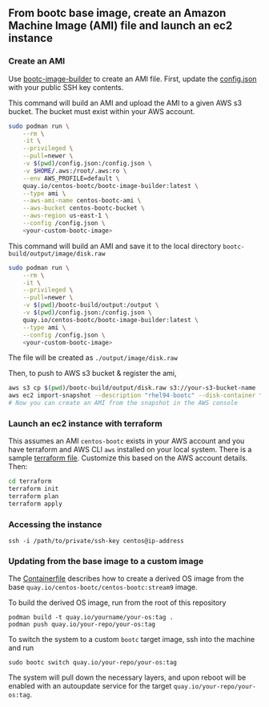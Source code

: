 ## From bootc base image, create an Amazon Machine Image (AMI)  file and launch an ec2 instance

### Create an AMI

Use [bootc-image-builder](https://github.com/osbuild/bootc-image-builder) to create an AMI file.
First, update the [config.json](./bootc-build/qcow2/config.json) with your public SSH key contents.

This command will build an AMI and upload the AMI to a given AWS s3 bucket. The bucket must exist within
your AWS account.

```bash
sudo podman run \
    --rm \
    -it \
    --privileged \
    --pull=newer \
    -v $(pwd)/config.json:/config.json \
    -v $HOME/.aws:/root/.aws:ro \
    --env AWS_PROFILE=default \
    quay.io/centos-bootc/bootc-image-builder:latest \
    --type ami \
    --aws-ami-name centos-bootc-ami \
    --aws-bucket centos-bootc-bucket \
    --aws-region us-east-1 \
    --config /config.json \
    <your-custom-bootc-image>
```

This command will build an AMI and save it to the local directory `bootc-build/output/image/disk.raw`

```bash
sudo podman run \
    --rm \
    -it \
    --privileged \
    --pull=newer \
    -v $(pwd)/bootc-build/output:/output \
    -v $(pwd)/config.json:/config.json \
    quay.io/centos-bootc/bootc-image-builder:latest \
    --type ami \
    --config /config.json \
    <your-custom-bootc-image>
```

The file will be created as `./output/image/disk.raw`

Then, to push to AWS s3 bucket & register the ami,

```bash
aws s3 cp $(pwd)/bootc-build/output/disk.raw s3://your-s3-bucket-name
aws ec2 import-snapshot --description "rhel94-bootc" --disk-container file://ami-container.json
# Now you can create an AMI from the snapshot in the AWS console
```

### Launch an ec2 instance with terraform

This assumes an AMI `centos-bootc` exists in your AWS account and
you have terraform and AWS CLI `aws` installed on your local system.
There is a sample [terraform file](./terraform/main.tf). Customize this
based on the AWS account details. Then:

```bash
cd terraform
terraform init
terraform plan
terraform apply
```

### Accessing the instance

```
ssh -i /path/to/private/ssh-key centos@ip-address
```

### Updating from the base image to a custom image

The [Containerfile](./Containerfile) describes how to create a derived OS image from the base
`quay.io/centos-bootc/centos-bootc:stream9` image.

To build the derived OS image, run from the root of this repository

```
podman build -t quay.io/yourname/your-os:tag .
podman push quay.io/your-repo/your-os:tag
```

To switch the system to a custom `bootc` target image, ssh into the machine and run

```
sudo bootc switch quay.io/your-repo/your-os:tag
```

The system will pull down the necessary layers, and upon reboot will be enabled with an autoupdate service
for the target `quay.io/your-repo/your-os:tag`.
